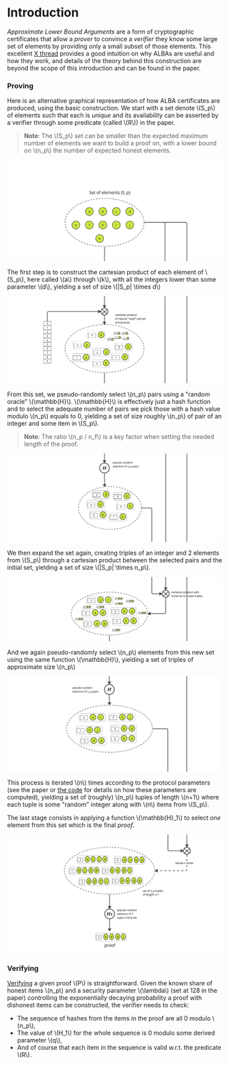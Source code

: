 # Introduction

_Approximate Lower Bound Arguments_ are a form of cryptographic certificates that allow a _prover_ to convince a _verifier_ they know some large set of elements by providing only a small subset of those elements. This excellent [X thread](https://x.com/Quantumplation/status/1783188333046255997) provides a good intuition on why ALBAs are useful and how they work, and details of the theory behind this construction are beyond the scope of this introduction and can be found in the paper.

### Proving

Here is an alternative graphical representation of how ALBA certificates are produced, using the basic construction. We start with a set denote \\(S_p\\) of elements such that each is _unique_ and its availability can be asserted by a verifier through some predicate (called \\(R\\)) in the paper.

> **Note**: The \\(S_p\\) set can be smaller than the expected maximum number of elements we want to build a proof on, with a lower bound on \\(n_p\\) the number of expected honest elements.

![Initial set](proving-0.jpg)

The first step is to construct the cartesian product of each element of \\(S_p\\), here called \\(a\\) through \\(k\\), with all the integers lower than some parameter \\(d\\), yielding a set of size \\(\|S_p\| \times d\\)

![Initial tupling](proving-1.jpg)

From this set, we pseudo-randomly select \\(n_p\\) pairs using a "random oracle" \\(\mathbb{H}\\). \\(\mathbb{H}\\) is effectively just a hash function and to select the adequate number of pairs we pick those with a hash value modulo \\(n_p\\) equals to 0, yielding a set of size roughly \\(n_p\\) of pair of an integer and some item in \\(S_p\\).

> **Note**: The ratio \\(n_p / n_f\\) is a key factor when setting the needed length of the proof.

![Selecting pairs](proving-2.jpg)

We then expand the set again, creating triples of an integer and 2 elements from \\(S_p\\) through a cartesian product between the selected pairs and the initial set, yielding a set of size \\(\|S_p\| \times n_p\\).

![Expanding set](proving-3.jpg)

And we again pseudo-randomly select \\(n_p\\) elements from this new set using the same function \\(\mathbb{H}\\), yielding a set of triples of approximate size \\(n_p\\)

![Selecting triples](proving-4.jpg)

This process is iterated \\(n\\) times according to the protocol parameters (see the paper or [the code](https://github.com/cardano-scaling/alba/blob/8893e4b2de2cb9d74f135ec4535fbfca6acf83d3/src/ALBA.hs#L162) for details on how these parameters are computed), yielding a set of (roughly) \\(n_p\\) tuples of length \\(n+1\\) where each tuple is some "random" integer along with \\(n\\) items from \\(S_p\\).

The last stage consists in applying a function \\(\mathbb{H}_1\\) to select _one_ element from this set which is the final _proof_.

![Selecting proof](proving-5.jpg)


### Verifying

[Verifying](https://github.com/cardano-scaling/alba/blob/8893e4b2de2cb9d74f135ec4535fbfca6acf83d3/src/ALBA.hs#L259) a given proof \\(P\\) is straightforward. Given the known share of honest items \\(n_p\\) and a security parameter \\(\lambda\\) (set at 128 in the paper) controlling the exponentially decaying probability a proof with dishonest items can be constructed, the verifier needs to check:

* The sequence of hashes from the items in the proof are all 0 modulo \\(n_p\\),
* The value of \\(H_1\\) for the whole sequence is 0 modulo some derived parameter \\(q\\),
* And of course that each item in the sequence is valid w.r.t. the predicate \\(R\\).
